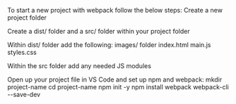 To start a new project with webpack follow the below steps:
Create a new project folder

Create a dist/ folder and a src/ folder within your project folder

Within dist/ folder add the following:
images/ folder
index.html
main.js
styles.css

Within the src folder add any needed JS modules

Open up your project file in VS Code and set up npm and webpack:
mkdir project-name
cd project-name
npm init -y
npm install webpack webpack-cli --save-dev
